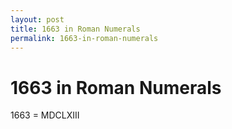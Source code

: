 ```yaml
---
layout: post
title: 1663 in Roman Numerals
permalink: 1663-in-roman-numerals
---
```


# 1663 in Roman Numerals

1663 = MDCLXIII
